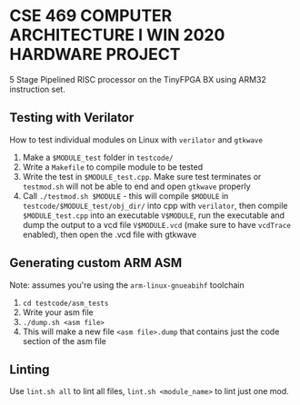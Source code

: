 # CSE 469 COMPUTER ARCHITECTURE I WIN 2020 HARDWARE PROJECT
5 Stage Pipelined RISC processor on the TinyFPGA BX using ARM32 instruction set.

## Testing with Verilator
How to test individual modules on Linux with `verilator` and `gtkwave`
1. Make a `$MODULE_test` folder in `testcode/`
2. Write a `Makefile` to compile module to be tested
3. Write the test in `$MODULE_test.cpp`. Make sure test terminates or `testmod.sh` will not be able to end and open `gtkwave` properly
4. Call `./testmod.sh $MODULE` - this will compile `$MODULE` in `testcode/$MODULE_test/obj_dir/` into cpp with `verilator`, then compile `$MODULE_test.cpp` into an executable `V$MODULE`, run the executable and dump the output to a vcd file `V$MODULE.vcd` (make sure to have `vcdTrace` enabled), then open the .vcd file with gtkwave

## Generating custom ARM ASM
Note: assumes you're using the `arm-linux-gnueabihf` toolchain
1. `cd testcode/asm_tests`
2. Write your asm file
3. `./dump.sh <asm file>`
4. This will make a new file `<asm file>.dump` that contains just the code section of the asm file

## Linting
Use `lint.sh all` to lint all files, `lint.sh <module_name>` to lint just one mod.